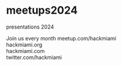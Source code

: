 # meetups2024
presentations 2024

Join us every month meetup.com/hackmiami <br/>
hackmiami.org <br/>
hackmiami.com <br/>
twitter.com/hackmiami <br/>
